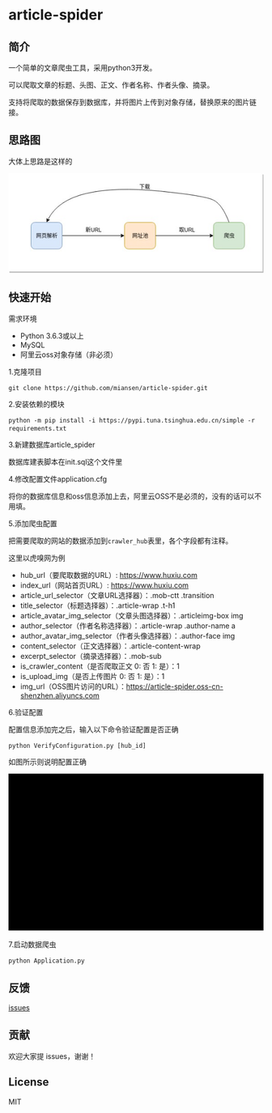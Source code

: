 # article-spider

## 简介

一个简单的文章爬虫工具，采用python3开发。

可以爬取文章的标题、头图、正文、作者名称、作者头像、摘录。

支持将爬取的数据保存到数据库，并将图片上传到对象存储，替换原来的图片链接。

## 思路图

大体上思路是这样的

![](https://raw.githubusercontent.com/miansen/miansen.github.io/master/assets/urlpool.jpg)

## 快速开始

需求环境

- Python 3.6.3或以上
- MySQL
- 阿里云oss对象存储（非必须）

1.克隆项目

```
git clone https://github.com/miansen/article-spider.git
```

2.安装依赖的模块

```
python -m pip install -i https://pypi.tuna.tsinghua.edu.cn/simple -r requirements.txt
```

3.新建数据库article_spider

数据库建表脚本在init.sql这个文件里

4.修改配置文件application.cfg

将你的数据库信息和oss信息添加上去，阿里云OSS不是必须的，没有的话可以不用填。

5.添加爬虫配置

把需要爬取的网站的数据添加到`crawler_hub`表里，各个字段都有注释。

这里以虎嗅网为例

- hub_url（要爬取数据的URL）: https://www.huxiu.com
- index_url（网站首页URL）: https://www.huxiu.com
- article_url_selector（文章URL选择器）：.mob-ctt .transition
- title_selector（标题选择器）：.article-wrap .t-h1
- article_avatar_img_selector（文章头图选择器）：.articleimg-box img
- author_selector（作者名称选择器）：.article-wrap .author-name a
- author_avatar_img_selector（作者头像选择器）：.author-face img
- content_selector（正文选择器）：.article-content-wrap
- excerpt_selector（摘录选择器）：.mob-sub
- is_crawler_content（是否爬取正文 0: 否 1: 是）：1
- is_upload_img（是否上传图片 0: 否 1: 是）：1
- img_url（OSS图片访问的URL）：https://article-spider.oss-cn-shenzhen.aliyuncs.com

6.验证配置

配置信息添加完之后，输入以下命令验证配置是否正确

```
python VerifyConfiguration.py [hub_id]
```

如图所示则说明配置正确

![](https://raw.githubusercontent.com/miansen/miansen.github.io/master/assets/f42d83f4-5be7-41bc-b325-3913ab7c43ae.gif)

7.启动数据爬虫

```
python Application.py
```

## 反馈

[issues](https://github.com/miansen/article-spider/issues)

## 贡献

欢迎大家提 issues，谢谢！

## License

MIT